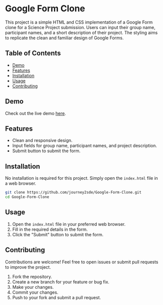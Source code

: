 # Google Form Clone

This project is a simple HTML and CSS implementation of a Google Form clone for a Science Project submission. Users can input their group name, participant names, and a short description of their project. The styling aims to replicate the clean and familiar design of Google Forms.

## Table of Contents

- [Demo](#demo)
- [Features](#features)
- [Installation](#installation)
- [Usage](#usage)
- [Contributing](#contributing)

## Demo

Check out the live demo [here](https://journey2sde.github.io/Google-Form-Clone/).

## Features

- Clean and responsive design.
- Input fields for group name, participant names, and project description.
- Submit button to submit the form.

## Installation

No installation is required for this project. Simply open the `index.html` file in a web browser.

```bash
git clone https://github.com/journey2sde/Google-Form-Clone.git
cd Google-Form-Clone
```

## Usage

1. Open the `index.html` file in your preferred web browser.
2. Fill in the required details in the form.
3. Click the "Submit" button to submit the form.

## Contributing

Contributions are welcome! Feel free to open issues or submit pull requests to improve the project.

1. Fork the repository.
2. Create a new branch for your feature or bug fix.
3. Make your changes.
4. Commit your changes.
5. Push to your fork and submit a pull request.
